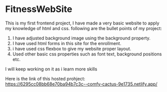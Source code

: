 # FitnessWebSite
This is my first frontend project, I have made a very basic website to apply my knowledge of html and css. 
following are the bullet points of my project: 
1) I have adjusted background image using the background property.
2) I have used html forms in this site for the enrollment.
3) i have used css flexbox to give my website proper layout.
4) Used other basic css properties such as font text, background positions etc.

I will keep working on it as i learn more skills 

Here is the link of this hosted prohject: 
https://6295cc08bb68e70ba94b7c3c--comfy-cactus-9e1735.netlify.app/



